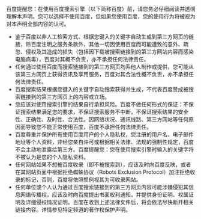 百度提醒您：在使用百度搜索引擎（以下简称百度）前，请您务必仔细阅读并透彻理解本声明。您可以选择不使用百度，但如果您使用百度，您的使用行为将被视为对本声明全部内容的认可。

*   鉴于百度以非人工检索方式、根据您键入的关键字自动生成到第三方网页的链接，除百度注明之服务条款外，其他一切因使用百度而可能遭致的意外、疏忽、侵权及其造成的损失（包括因下载被搜索链接到的第三方网站内容而感染电脑病毒），百度对其概不负责，亦不承担任何法律责任。
*   任何通过使用百度而搜索链接到的第三方网页均系他人制作或提供，您可能从该第三方网页上获得资讯及享用服务，百度对其合法性概不负责，亦不承担任何法律责任。
*   百度搜索结果根据您键入的关键字自动搜索获得并生成，不代表百度赞成被搜索链接到的第三方网页上的内容或立场。
*   您应该对使用搜索引擎的结果自行承担风险。百度不做任何形式的保证：不保证搜索结果满足您的要求，不保证搜索服务不中断，不保证搜索结果的安全性、正确性、及时性、合法性。因网络状况、通讯线路、第三方网站等任何原因而导致您不能正常使用百度，百度不承担任何法律责任。
*   百度尊重并保护所有使用百度用户的个人隐私权，您注册的用户名、电子邮件地址等个人资料，非经您亲自许可或根据相关法律、法规的强制性规定，百度不会主动地泄露给第三方。百度提醒您：您在使用搜索引擎时输入的关键字将不被认为是您的个人隐私资料。
*   任何网站如果不想被百度收录（即不被搜索到），应该及时向百度反映，或者在其网站页面中根据拒绝蜘蛛协议（Robots Exclusion Protocol）加注拒绝收录的标记，否则，百度将依照惯例视其为可收录网站。
*   任何单位或个人认为通过百度搜索链接到的第三方网页内容可能涉嫌侵犯其信息网络传播权，应该及时向百度提出书面权利通知，并提供身份证明、权属证明及详细侵权情况证明。百度在收到上述法律文件后，将会依法尽快断开相关链接内容。详情参见特定频道的著作权保护声明。